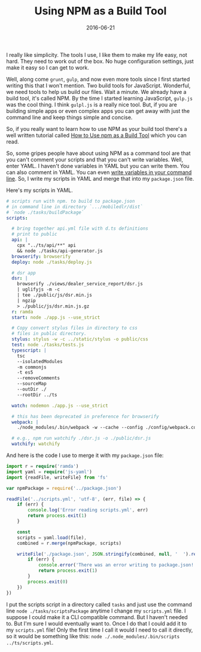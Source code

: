 ﻿---
date: 2016-06-21
title: Using NPM as a Build Tool
tags:
   - npm
   - build tool
   - javascript
   - yaml
---

I really like simplicity. The tools I use, I like them to make my life easy,
not hard. They need to work out of the box. No huge configuration settings,
just make it easy so I can get to work.

Well, along come `grunt`, `gulp`, and now even more tools since I first started
writing this that I won't mention. Two build tools for JavaScript. Wonderful,
we need tools to help us build our files. Wait a minute. We already have a
build tool, it's called NPM. By the time I started learning JavaScript,
`gulp.js` was the cool thing. I think `gulpl.js` is a really nice tool. But, if
you are building simple apps or even complex apps you can get away with just
the command line and keep things simple and concise.

So, if you really want to learn how to use NPM as your build tool there's a
well written tutorial called [How to Use npm as a Build
Tool](http://blog.keithcirkel.co.uk/how-to-use-npm-as-a-build-tool/) which you
can read.

So, some gripes people have about using NPM as a command tool are that you
can't comment your scripts and that you can't write variables. Well, enter
YAML. I haven't done variables in YAML but you can write them. You can also
comment in YAML. You can even [write variables in your command
line](http://unix.stackexchange.com/a/56449/89551). So, I write my scripts in
YAML and merge that into my `package.json` file.

Here's my scripts in YAML.

```yaml
# scripts run with npm. to build to package.json
# in command line in directory `.../mobiledlr/dist`
# `node ./tasks/buildPackage`
scripts:

  # bring together api.yml file with d.ts definitions
  # print to public
  api: |
    cpx "../ts/api/**" api
    && node ./tasks/api-generator.js
  browserify: browserify
  deploy: node ./tasks/deploy.js

  # dsr app
  dsr: |
    browserify ./views/dealer_service_report/dsr.js
    | uglifyjs -m -c
    | tee ./public/js/dsr.min.js
    | ngzip
    > ./public/js/dsr.min.js.gz
  r: ramda
  start: node ./app.js --use_strict

  # Copy convert stylus files in directory to css
  # files in public directory.
  stylus: stylus -w -c ../static/stylus -o public/css
  test: node ./tasks/tests.js
  typescript: |
    tsc
    --isolatedModules
    -m commonjs
    -t es5
    --removeComments
    --sourceMap
    --outDir ./
    --rootDir ../ts

  watch: nodemon ./app.js --use_strict

  # this has been deprecated in preference for browserify
  webpack: |
    ./node_modules/.bin/webpack -w --cache --config ./config/webpack.config.js

  # e.g., npm run watchify ./dsr.js -o ./public/dsr.js
  watchify: watchify
```

And here is the code I use to merge it with my `package.json` file:

```typescript
import r = require('ramda')
import yaml = require('js-yaml')
import {readFile, writeFile} from 'fs'

var npmPackage = require('../package.json')

readFile('../scripts.yml', 'utf-8', (err, file) => {
    if (err) {
        console.log('Error reading scripts.yml', err)
        return process.exit(1)
    }

    const
    scripts = yaml.load(file),
    combined = r.merge(npmPackage, scripts)

    writeFile('./package.json', JSON.stringify(combined, null, '  ').replace(/\\n/g, ' '), err => {
        if (err) {
            console.error('There was an error writing to package.json!', err)
            return process.exit(1)
        }
        process.exit(0)
    })
})
```

I put the scripts script in a directory called `tasks` and just use the command
line `node ./tasks/scriptsPackage` anytime I change my `scripts.yml` file. I
suppose I could make it a CLI compatible command. But I haven't needed to. But
I'm sure I would eventually want to. Once I do that I could add it to my
`scripts.yml` file! Only the first time I call it would I need to call it
directly, so it would be something like this: `node
./.node_modules/.bin/scripts ../ts/scripts.yml`.
